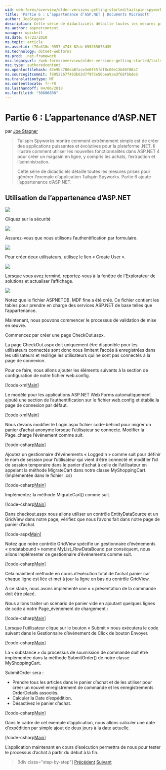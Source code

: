```yaml
---
uid: web-forms/overview/older-versions-getting-started/tailspin-spyworks/tailspin-spyworks-part-6
title: 'Partie 6 : L’appartenance d’ASP.NET | Documents Microsoft'
author: JoeStagner
description: Cette série de didacticiels détaille toutes les mesures prises pour générer l’exemple d’application Tailspin Spyworks. Partie 6 ajoute l’appartenance d’ASP.NET.
ms.author: aspnetcontent
manager: wpickett
ms.date: 07/21/2010
ms.topic: article
ms.assetid: f70a310c-9557-4743-82cb-655265676d39
ms.technology: dotnet-webforms
ms.prod: .net-framework
msc.legacyurl: /web-forms/overview/older-versions-getting-started/tailspin-spyworks/tailspin-spyworks-part-6
msc.type: authoredcontent
ms.openlocfilehash: 83e9bc780ea8face3e0f55fdf8c00e13b60f80a7
ms.sourcegitcommit: f8852267f463b62d7f975e56bea9aa3f68fbbdeb
ms.translationtype: MT
ms.contentlocale: fr-FR
ms.lasthandoff: 04/06/2018
ms.locfileid: "30886808"
---
```

<a name="part-6-aspnet-membership"></a>Partie 6 : L’appartenance d’ASP.NET
====================
par [Joe Stagner](https://github.com/JoeStagner)

> Tailspin Spyworks montre comment extrêmement simple est de créer des applications puissantes et évolutives pour la plateforme .NET. Il illustre comment utiliser les nouvelles fonctionnalités dans ASP.NET 4 pour créer un magasin en ligne, y compris les achats, l’extraction et l’administration.
> 
> Cette série de didacticiels détaille toutes les mesures prises pour générer l’exemple d’application Tailspin Spyworks. Partie 6 ajoute l’appartenance d’ASP.NET.


## <a id="_Toc260221672"></a>  Utilisation de l’appartenance d’ASP.NET

![](tailspin-spyworks-part-6/_static/image1.png)

Cliquez sur la sécurité

![](tailspin-spyworks-part-6/_static/image1.jpg)

Assurez-vous que nous utilisons l’authentification par formulaire.

![](tailspin-spyworks-part-6/_static/image2.jpg)

Pour créer deux utilisateurs, utilisez le lien « Create User ».

![](tailspin-spyworks-part-6/_static/image3.jpg)

Lorsque vous avez terminé, reportez-vous à la fenêtre de l’Explorateur de solutions et actualiser l’affichage.

![](tailspin-spyworks-part-6/_static/image2.png)

Notez que le fichier ASPNETDB. MDF fine a été créé. Ce fichier contient les tables pour prendre en charge des services ASP.NET de base telles que l’appartenance.

Maintenant, nous pouvons commencer le processus de validation de mise en œuvre.

Commencez par créer une page CheckOut.aspx.

La page CheckOut.aspx doit uniquement être disponible pour les utilisateurs connectés sont donc nous limitent l’accès à enregistrées dans les utilisateurs et redirige les utilisateurs qui ne sont pas connectés à la page de connexion.

Pour ce faire, nous allons ajouter les éléments suivants à la section de configuration de notre fichier web.config.

[!code-xml[Main](tailspin-spyworks-part-6/samples/sample1.xml)]

Le modèle pour les applications ASP.NET Web Forms automatiquement ajouté une section de l’authentification sur le fichier web.config et établie la page de connexion par défaut.

[!code-xml[Main](tailspin-spyworks-part-6/samples/sample2.xml)]

Nous devons modifier le Login.aspx fichier code-behind pour migrer un panier d’achat anonyme lorsque l’utilisateur se connecte. Modifier la Page\_charge l’événement comme suit.

[!code-csharp[Main](tailspin-spyworks-part-6/samples/sample3.cs)]

Ajoutez un gestionnaire d’événements « LoggedIn » comme suit pour définir le nom de session pour l’utilisateur qui vient d’être connecté et modifier l’id de session temporaire dans le panier d’achat à celle de l’utilisateur en appelant la méthode MigrateCart dans notre classe MyShoppingCart. (Implémentée dans le fichier .cs)

[!code-csharp[Main](tailspin-spyworks-part-6/samples/sample4.cs)]

Implémentez la méthode MigrateCart() comme suit.

[!code-csharp[Main](tailspin-spyworks-part-6/samples/sample5.cs)]

Dans checkout.aspx nous allons utiliser un contrôle EntityDataSource et un GridView dans notre page, vérifiez que nous l’avons fait dans notre page de panier d’achat.

[!code-aspx[Main](tailspin-spyworks-part-6/samples/sample6.aspx)]

Notez que notre contrôle GridView spécifie un gestionnaire d’événements « ondatabound » nommé MyList\_RowDataBound par conséquent, nous allons implémenter ce gestionnaire d’événements comme suit.

[!code-csharp[Main](tailspin-spyworks-part-6/samples/sample7.cs)]

Cela maintient méthode en cours d’exécution total de l’achat panier car chaque ligne est liée et met à jour la ligne en bas du contrôle GridView.

À ce stade, nous avons implémenté une « « présentation de la commande doit être placé.

Nous allons traiter un scénario de panier vide en ajoutant quelques lignes de code à notre Page\_événement de chargement :

[!code-csharp[Main](tailspin-spyworks-part-6/samples/sample8.cs)]

Lorsque l’utilisateur clique sur le bouton « Submit » nous exécutera le code suivant dans le Gestionnaire d’événement de Click de bouton Envoyer.

[!code-csharp[Main](tailspin-spyworks-part-6/samples/sample9.cs)]

La « substance » du processus de soumission de commande doit être implémentée dans la méthode SubmitOrder() de notre classe MyShoppingCart.

SubmitOrder sera :

- Prendre tous les articles dans le panier d’achat et de les utiliser pour créer un nouvel enregistrement de commande et les enregistrements OrderDetails associés.
- Calculer la Date d’expédition.
- Désactivez le panier d’achat.


[!code-csharp[Main](tailspin-spyworks-part-6/samples/sample10.cs)]

Dans le cadre de cet exemple d’application, nous allons calculer une date d’expédition par simple ajout de deux jours à la date actuelle.

[!code-csharp[Main](tailspin-spyworks-part-6/samples/sample11.cs)]

L’application maintenant en cours d’exécution permettra de nous pour tester le processus d’achat à partir du début à la fin.

> [!div class="step-by-step"]
> [Précédent](tailspin-spyworks-part-5.md)
> [Suivant](tailspin-spyworks-part-7.md)
